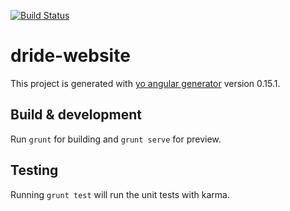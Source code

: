 [![Build Status](https://travis-ci.org/dride/dride-website.svg?branch=master)](https://travis-ci.org/dride/dride-website)

# dride-website

This project is generated with [yo angular generator](https://github.com/yeoman/generator-angular)
version 0.15.1.

## Build & development

Run `grunt` for building and `grunt serve` for preview.

## Testing

Running `grunt test` will run the unit tests with karma.
